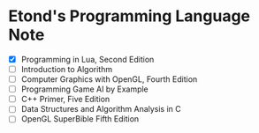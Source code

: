 Etond's Programming Language Note
=================================

- [x] Programming in Lua, Second Edition
- [ ] Introduction to Algorithm
- [ ] Computer Graphics with OpenGL, Fourth Edition
- [ ] Programming Game AI by Example
- [ ] C++ Primer, Five Edition
- [ ] Data Structures and Algorithm Analysis in C
- [ ] OpenGL SuperBible Fifth Edition
